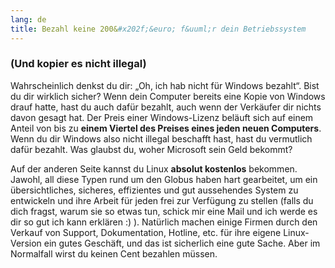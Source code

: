 ```yaml
---
lang: de
title: Bezahl keine 200&#x202f;&euro; f&uuml;r dein Betriebssystem
---
```


<h3>(Und kopier es nicht illegal)</h3>

Wahrscheinlich denkst du dir: „Oh, ich hab nicht f&uuml;r Windows bezahlt“. Bist du dir wirklich sicher? Wenn dein Computer bereits eine Kopie von Windows drauf hatte, hast du auch daf&uuml;r bezahlt, auch wenn der Verk&auml;ufer dir nichts davon gesagt hat. Der Preis einer Windows-Lizenz bel&auml;uft sich auf einem Anteil von bis zu <b>einem Viertel des Preises eines jeden neuen Computers</b>. Wenn du dir Windows also nicht illegal beschafft hast, hast du vermutlich daf&uuml;r bezahlt. Was glaubst du, woher Microsoft sein Geld bekommt?

Auf der anderen Seite kannst du Linux <b>absolut kostenlos</b> bekommen. Jawohl, all diese Typen rund um den Globus haben hart gearbeitet, um ein &uuml;bersichtliches, sicheres, effizientes und gut aussehendes System zu entwickeln und ihre Arbeit f&uuml;r jeden frei zur Verf&uuml;gung zu stellen (falls du dich fragst, warum sie so etwas tun, schick mir eine Mail und ich werde es dir so gut ich kann erkl&auml;ren :) ). Nat&uuml;rlich machen einige Firmen durch den Verkauf von Support, Dokumentation, Hotline, etc. f&uuml;r ihre eigene Linux-Version ein gutes Gesch&auml;ft, und das ist sicherlich eine gute Sache. Aber im Normalfall wirst du keinen Cent bezahlen m&uuml;ssen.





